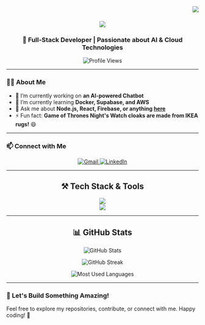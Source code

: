 <img align="right" src="https://visitor-badge.laobi.icu/badge?page_id=mzs786.mzs786" />

<h1 align="center">
    <img src="https://readme-typing-svg.herokuapp.com/?font=Righteous&size=35&center=true&vCenter=true&width=500&height=70&duration=4000&lines=Hello,+World!+👋;+I'm+Md+Zubair+Saleem!;" />
</h1>

<h3 align="center">🚀 Full-Stack Developer | Passionate about AI & Cloud Technologies</h3>

<p align="center">
    <img src="https://komarev.com/ghpvc/?username=mzs786&style=flat-square&color=blue" alt="Profile Views" />
</p>

---

### 👨‍💻 About Me

- 🔭 I’m currently working on **an AI-powered Chatbot**
- 🌱 I’m currently learning **Docker, Supabase, and AWS**
- 💬 Ask me about **Node.js, React, Firebase, or anything [here](https://github.com/mzs786/mzs786/issues)**
- ⚡ Fun fact: **Game of Thrones Night's Watch cloaks are made from IKEA rugs!** 😄

---

### 📫 Connect with Me
<p align="center">
    <a href="mailto:pedro.sales.mdzubairsaleem786@gmail.com">
        <img src="https://img.shields.io/badge/Gmail-D14836?style=for-the-badge&logo=gmail&logoColor=white" alt="Gmail" />
    </a>
    <a href="https://linkedin.com/in/pedro-sales-zubair" target="_blank">
        <img src="https://img.shields.io/badge/LinkedIn-0077B5?style=for-the-badge&logo=linkedin&logoColor=white" alt="LinkedIn" />
    </a>
</p>

---

<h2 align="center">⚒️ Tech Stack & Tools</h2>

<p align="center">
    <img src="https://skillicons.dev/icons?i=react,nextjs,nodejs,express,javascript,typescript,python,java,c,flask,mongodb,mysql,firebase" />
    <br>
    <img src="https://skillicons.dev/icons?i=html,css,tailwind,bootstrap,mui,figma,vscode,git,github,r,docker,aws" />
</p>

---

<h2 align="center">📊 GitHub Stats</h2>
<p align="center">
    <img src="https://github-readme-stats.vercel.app/api?username=mzs786&show_icons=true&theme=radical" alt="GitHub Stats" />
</p>

<p align="center">
    <img src="https://github-readme-streak-stats.herokuapp.com/?user=mzs786&theme=radical" alt="GitHub Streak" />
</p>

<p align="center">
    <img src="https://github-readme-stats.vercel.app/api/top-langs/?username=mzs786&layout=compact&theme=radical" alt="Most Used Languages" />
</p>

---

### 🚀 Let's Build Something Amazing!  
Feel free to explore my repositories, contribute, or connect with me. Happy coding! 🚀
